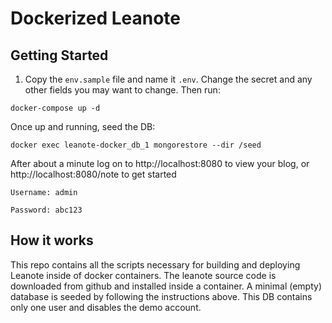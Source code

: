 # Dockerized Leanote

## Getting Started

1. Copy the `env.sample` file and name it `.env`. Change the secret and any other fields you may want to change. Then run:

```
docker-compose up -d
```

Once up and running, seed the DB:

```
docker exec leanote-docker_db_1 mongorestore --dir /seed
```

After about a minute log on to http://localhost:8080 to view your blog, or http://localhost:8080/note to get started

```
Username: admin

Password: abc123
```

## How it works

This repo contains all the scripts necessary for building and deploying Leanote inside of docker containers. The leanote source code is downloaded from github and installed inside a container. A minimal (empty) database is seeded by following the instructions above. This DB contains only one user and disables the demo account.

